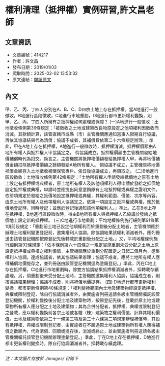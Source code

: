 # 權利清理（抵押權）實例研習,許文昌老師

## 文章資訊
- 文章編號：414217
- 作者：許文昌
- 發布日期：2019/01/03
- 爬取時間：2025-02-02 13:53:32
- 原文連結：[閱讀原文](https://real-estate.get.com.tw/Columns/detail.aspx?no=414217)

## 內文
甲、乙、丙、丁四人分別在A、B、C、D四宗土地上存在抵押權。當A地進行一般徵收，B地進行區段徵收，C地進行市地重劃，D地進行都市更新權利變換，則甲、乙、丙、丁四人所擁有之抵押權如何處理或保障？
(一)A地進行一般徵收：土地徵收條例第36條規定：「被徵收之土地或建築改良物原設定之他項權利因徵收而消滅。其款額計算，該管直轄巿或縣（巿）主管機關應通知當事人限期自行協議，再依其協議結果代為清償；協議不成者，其補償費依第二十六條規定辦理。」準此，甲在A地上存在抵押權，A地進行一般徵收時，抵押權消滅。抵押權價額由A地所有權人與抵押權人甲協議定之。
倘協議成立，抵押權價額由主管機關發給地價補償時代為扣交。換言之，主管機關將抵押權價額發給抵押權人甲，再將地價補償金額扣除抵押權價額之餘額發給A地所有權人。
倘協議不成立，主管機關將地價補償金額存入土地徵收補償保管專戶。俟日後協議成立，再領取之。
(二)B地進行區段徵收：土地徵收條例第42條規定：「土地所有權人申請發給抵價地之原有土地上設定有抵押權或典權者，原土地所有權人及該他項權利人得申請於發給之抵價地設定抵押權或典權，申請時並應提出同意塗銷原有土地抵押權或典權之證明文件。依前項規定於發給之抵價地設定抵押權或典權，其權利範圍、價值、次序等內容，由原土地所有權人及他項權利人協議定之。依第一項設定之抵押權或典權，應於抵價地登記時，同時登記；並應於登記後通知該他項權利人。」準此，乙在B地上存在抵押權，B地進行區段徵收時，得由B地所有權人與抵押權人乙協議於發給之抵價地上設定新的抵押權。
(三)C地進行市地重劃：平均地權條例施行細則第91條第1項前段規定：「重劃前土地已設定他項權利而於重劃後分配土地者，主管機關應於辦理土地權利變更登記前，邀集權利人協調，除協調結果該權利消滅者外，應列冊送由該管登記機關按原登記先後轉載於重劃後分配之土地。」又，平均地權條例施行細則第92條規定：「依本條例第六十四條之一規定實施重劃未受分配之土地上原設定抵押權或典權之權利價值，主管機關應於重劃分配確定之日起二個月內，邀集權利人協調，達成協議者，依其協議結果辦理；協議不成者，應將土地所有權人應得補償地價提存之，並列冊送由該管登記機關逕為塗銷登記。」準此，丙在C地上存在抵押權，C地進行市地重劃時，除雙方協調結果抵押權消滅者外，採轉載存續處理。另，倘重劃後未受分配土地時，主管機關邀集權利人協調，協議成立者，則按協議結果辦理；協議不成者，則將補償地價提存。
(四) D地進行都市更新權利變換：都市更新條例第40條規定：「權利變換範圍內土地及建築物經設定抵押權、典權或限制登記，除自行協議消滅者外，由實施者列冊送請各級主管機關囑託該管登記機關，於權利變換後分配土地及建築物時，按原登記先後，登載於原土地或建築物所有權人應分配之土地及建築物；其為合併分配者，抵押權、典權或限制登記之登載，應以權利變換前各宗土地或各幢（棟）建築物之權利價值，計算其權利價值。土地及建築物依第三十一條第三項及第三十六條第二項規定辦理補償時，其設有抵押權、典權或限制登記者，由實施者在不超過原土地或建築物所有權人應得補償之數額內，代為清償、回贖或提存後，消滅或終止，並由實施者列冊送請各級主管機關囑託該管登記機關辦理塗銷登記。」準此，丁在D地上存在抵押權，D地進行都市更新權利變換時，除自行協調消滅者外，採轉載存續處理。

---
*注：本文圖片存放於 ./images/ 目錄下*
